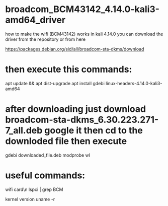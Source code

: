 # broadcom_BCM43142_4.14.0-kali3-amd64_driver
how to make the wifi (BCM43142) works in kali 4.14.0 
you can download the driver from the repository or from here

https://packages.debian.org/sid/all/broadcom-sta-dkms/download

# then execute this commands: 

apt update && apt dist-upgrade
apt install gdebi linux-headers-4.14.0-kali3-amd64

# after downloading just download broadcom-sta-dkms_6.30.223.271-7_all.deb google it then cd to the downloded file then execute

gdebi downloaded_file.deb
modprobe wl

# useful commands: 

wifi card\n
lspci | grep BCM

kernel version
uname -r



